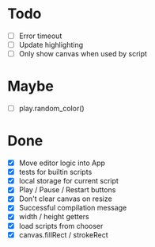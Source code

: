 # Todo
- [ ] Error timeout
- [ ] Update highlighting
- [ ] Only show canvas when used by script

# Maybe
- [ ] play.random_color()

# Done
- [x] Move editor logic into App
- [x] tests for builtin scripts
- [x] local storage for current script
- [x] Play / Pause / Restart buttons
- [x] Don't clear canvas on resize
- [x] Successful compilation message
- [x] width / height getters
- [x] load scripts from chooser
- [x] canvas.fillRect / strokeRect
